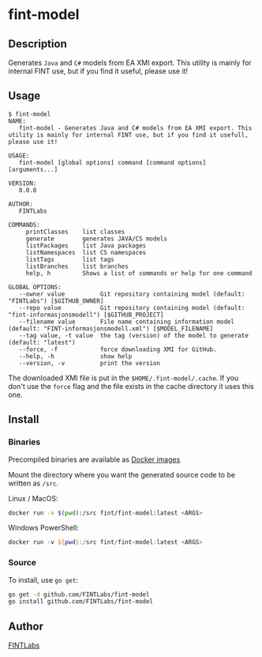# fint-model

## Description
Generates `Java` and `C#` models from EA XMI export. This utility is mainly for internal FINT use, but if you 
find it useful, please use it!

## Usage

```
$ fint-model
NAME:
   fint-model - Generates Java and C# models from EA XMI export. This utility is mainly for internal FINT use, but if you find it usefull, please use it!

USAGE:
   fint-model [global options] command [command options] [arguments...]

VERSION:
   0.0.0

AUTHOR:
   FINTLabs

COMMANDS:
     printClasses    list classes
     generate        generates JAVA/CS models
     listPackages    list Java packages
     listNamespaces  list CS namespaces
     listTags        list tags
     listBranches    list branches
     help, h         Shows a list of commands or help for one command

GLOBAL OPTIONS:
   --owner value          Git repository containing model (default: "FINTLabs") [$GITHUB_OWNER]
   --repo value           Git repository containing model (default: "fint-informasjonsmodell") [$GITHUB_PROJECT]
   --filename value       File name containing information model (default: "FINT-informasjonsmodell.xml") [$MODEL_FILENAME]
   --tag value, -t value  the tag (version) of the model to generate (default: "latest")
   --force, -f            force downloading XMI for GitHub.
   --help, -h             show help
   --version, -v          print the version
```

The downloaded XMI file is put in the `$HOME/.fint-model/.cache`. If you don't use the 
`force` flag and the file exists in the cache directory it uses this one. 

## Install

### Binaries

Precompiled binaries are available as [Docker images](https://cloud.docker.com/u/fint/repository/docker/fint/fint-model)

Mount the directory where you want the generated source code to be written as `/src`.

Linux / MacOS:
```bash
docker run -v $(pwd):/src fint/fint-model:latest <ARGS>
```

Windows PowerShell:
```ps1
docker run -v ${pwd}:/src fint/fint-model:latest <ARGS>
```

### Source

To install, use `go get`:

```bash
go get -d github.com/FINTLabs/fint-model
go install github.com/FINTLabs/fint-model
```

## Author

[FINTLabs](https://FINTLabs.github.io)
